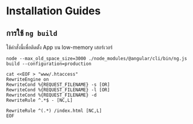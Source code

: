 # Installation Guides


## การใช้ `ng build`
ใช้คำสั่งนี้เพื่อติดตั้ง App บน low-memory เสอร์เวอร์
```shell
node --max_old_space_size=3000 ./node_modules/@angular/cli/bin/ng.js build --configuration=production

cat <<EOF > "www/.htaccess"
RewriteEngine on
RewriteCond %{REQUEST_FILENAME} -s [OR]
RewriteCond %{REQUEST_FILENAME} -l [OR]
RewriteCond %{REQUEST_FILENAME} -d
RewriteRule ^.*$ - [NC,L]

RewriteRule ^(.*) /index.html [NC,L]
EOF

```
